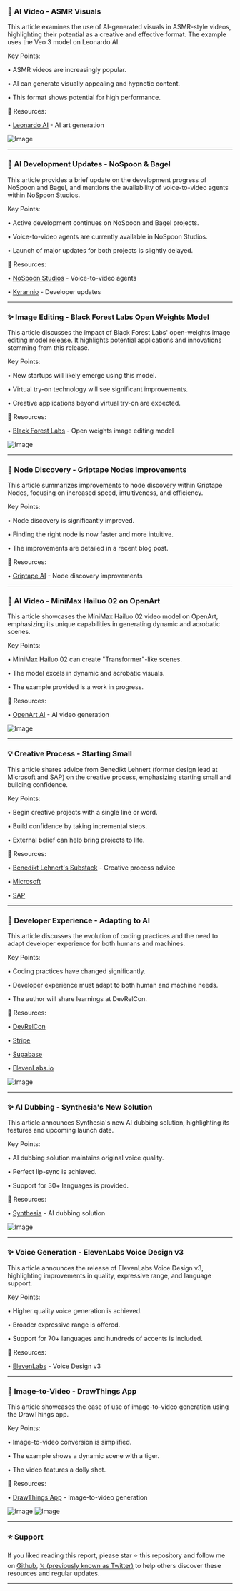 ### 🤖 AI Video - ASMR Visuals

This article examines the use of AI-generated visuals in ASMR-style videos, highlighting their potential as a creative and effective format.  The example uses the Veo 3 model on Leonardo AI.


Key Points:

• ASMR videos are increasingly popular.

• AI can generate visually appealing and hypnotic content.

• This format shows potential for high performance.


🔗 Resources:

• [Leonardo AI](https://x.com/LeonardoAi_) - AI art generation

![Image](https://pbs.twimg.com/amplify_video_thumb/1938330758986211328/img/tGLBuxyWZcH9spRg.jpg)


---

### 🚀 AI Development Updates - NoSpoon & Bagel

This article provides a brief update on the development progress of NoSpoon and Bagel, and mentions the availability of voice-to-video agents within NoSpoon Studios.


Key Points:

• Active development continues on NoSpoon and Bagel projects.

• Voice-to-video agents are currently available in NoSpoon Studios.

• Launch of major updates for both projects is slightly delayed.


🔗 Resources:

• [NoSpoon Studios](https://x.com/NoSpoonStudios) - Voice-to-video agents

• [Kyrannio](https://x.com/Kyrannio) - Developer updates


---

### ✨ Image Editing - Black Forest Labs Open Weights Model

This article discusses the impact of Black Forest Labs' open-weights image editing model release.  It highlights potential applications and innovations stemming from this release.


Key Points:

•  New startups will likely emerge using this model.

• Virtual try-on technology will see significant improvements.

• Creative applications beyond virtual try-on are expected.


🔗 Resources:

• [Black Forest Labs](https://x.com/bfl_ml) - Open weights image editing model

![Image](https://pbs.twimg.com/media/GuYmJ7ObsAAiRFY?format=jpg&name=small)


---

### 🤖 Node Discovery - Griptape Nodes Improvements

This article summarizes improvements to node discovery within Griptape Nodes, focusing on increased speed, intuitiveness, and efficiency.


Key Points:

• Node discovery is significantly improved.

• Finding the right node is now faster and more intuitive.

•  The improvements are detailed in a recent blog post.


🔗 Resources:

• [Griptape AI](https://x.com/griptapeai) - Node discovery improvements


---

### 🤖 AI Video - MiniMax Hailuo 02 on OpenArt

This article showcases the MiniMax Hailuo 02 video model on OpenArt, emphasizing its unique capabilities in generating dynamic and acrobatic scenes.


Key Points:

• MiniMax Hailuo 02 can create "Transformer"-like scenes.

• The model excels in dynamic and acrobatic visuals.

• The example provided is a work in progress.


🔗 Resources:

• [OpenArt AI](https://x.com/openart_ai) - AI video generation

![Image](https://pbs.twimg.com/amplify_video_thumb/1938278513724776448/img/sX84UO14bJL0p03J.jpg)


---

### 💡 Creative Process - Starting Small

This article shares advice from Benedikt Lehnert (former design lead at Microsoft and SAP) on the creative process, emphasizing starting small and building confidence.


Key Points:

• Begin creative projects with a single line or word.

• Build confidence by taking incremental steps.

• External belief can help bring projects to life.


🔗 Resources:

• [Benedikt Lehnert's Substack](https://substack.com/home/post/p-166365447…) -  Creative process advice

• [Microsoft](https://x.com/Microsoft)

• [SAP](https://x.com/SAP)


---

### 🤖 Developer Experience - Adapting to AI

This article discusses the evolution of coding practices and the need to adapt developer experience for both humans and machines.


Key Points:

• Coding practices have changed significantly.

• Developer experience must adapt to both human and machine needs.

•  The author will share learnings at DevRelCon.


🔗 Resources:

• [DevRelCon](https://x.com/devrelcon)

• [Stripe](https://x.com/stripe)

• [Supabase](https://x.com/supabase)

• [ElevenLabs.io](https://x.com/elevenlabsio)

![Image](https://pbs.twimg.com/media/GuXVWZ0bMAAfGMK?format=jpg&name=small)


---

### ✨ AI Dubbing - Synthesia's New Solution

This article announces Synthesia's new AI dubbing solution, highlighting its features and upcoming launch date.


Key Points:

•  AI dubbing solution maintains original voice quality.

•  Perfect lip-sync is achieved.

•  Support for 30+ languages is provided.


🔗 Resources:

• [Synthesia](https://x.com/synthesiaIO) - AI dubbing solution

![Image](https://pbs.twimg.com/amplify_video_thumb/1938201517225373696/img/7DDANjArHraCCfAM.jpg)


---

### ✨ Voice Generation - ElevenLabs Voice Design v3

This article announces the release of ElevenLabs Voice Design v3, highlighting improvements in quality, expressive range, and language support.


Key Points:

•  Higher quality voice generation is achieved.

•  Broader expressive range is offered.

•  Support for 70+ languages and hundreds of accents is included.


🔗 Resources:

• [ElevenLabs](https://x.com/elevenlabsio) - Voice Design v3


---

### 🚀 Image-to-Video - DrawThings App

This article showcases the ease of use of image-to-video generation using the DrawThings app.


Key Points:

•  Image-to-video conversion is simplified.

•  The example shows a dynamic scene with a tiger.

•  The video features a dolly shot.



🔗 Resources:

• [DrawThings App](https://x.com/drawthingsapp) - Image-to-video generation

![Image](https://pbs.twimg.com/media/GuVSs1RboAAeZl4?format=jpg&name=small)
![Image](https://pbs.twimg.com/amplify_video_thumb/1938046176563212288/img/joRY324mo93yIzl5.jpg)


---

### ⭐️ Support

If you liked reading this report, please star ⭐️ this repository and follow me on [Github](https://github.com/Drix10), [𝕏 (previously known as Twitter)](https://x.com/DRIX_10_) to help others discover these resources and regular updates.

---
